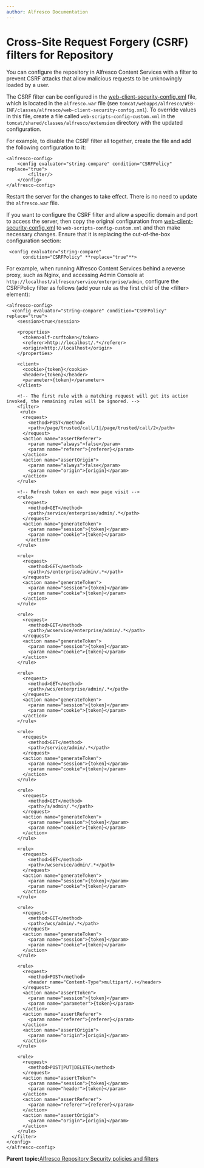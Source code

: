 ```yaml
---
author: Alfresco Documentation
---
```


# Cross-Site Request Forgery \(CSRF\) filters for Repository

You can configure the repository in Alfresco Content Services with a filter to prevent CSRF attacks that allow malicious requests to be unknowingly loaded by a user.

The CSRF filter can be configured in the [web-client-security-config.xml](https://github.com/Alfresco/acs-packaging/blob/master/war/src/main/resources/alfresco/web-client-security-config.xml#L61) file, which is located in the `alfresco.war` file \(see `tomcat/webapps/alfresco/WEB-INF/classes/alfresco/web-client-security-config.xml`\). To override values in this file, create a file called `web-scripts-config-custom.xml` in the `tomcat/shared/classes/alfresco/extension` directory with the updated configuration.

For example, to disable the CSRF filter all together, create the file and add the following configuration to it:

```
<alfresco-config>
    <config evaluator="string-compare" condition="CSRFPolicy" replace="true">
        <filter/>
    </config>
</alfresco-config>
```

Restart the server for the changes to take effect. There is no need to update the `alfresco.war` file.

If you want to configure the CSRF filter and allow a specific domain and port to access the server, then copy the original configuration from [web-client-security-config.xml](https://github.com/Alfresco/acs-packaging/blob/master/war/src/main/resources/alfresco/web-client-security-config.xml#L61) to `web-scripts-config-custom.xml` and then make necessary changes. Ensure that it is replacing the out-of-the-box configuration section:

```
 <config evaluator="string-compare"
      condition="CSRFPolicy" **replace="true"**> 
```

For example, when running Alfresco Content Services behind a reverse proxy, such as Nginx, and accessing Admin Console at `http://localhost/alfresco/service/enterprise/admin`, configure the CSRFPolicy filter as follows \(add your rule as the first child of the <filter\>  element\):

```
<alfresco-config>
  <config evaluator="string-compare" condition="CSRFPolicy" replace="true">
    <session>true</session>

    <properties>
      <token>alf-csrftoken</token>
      <referer>http://localhost/.*</referer>
      <origin>http://localhost</origin>
    </properties>

    <client>
      <cookie>{token}</cookie>
      <header>{token}</header>
      <parameter>{token}</parameter>
    </client>

    <!-- The first rule with a matching request will get its action invoked, the remaining rules will be ignored. -->        
    <filter>
     <rule>
      <request>
        <method>POST</method>
        <path>/page/trusted/call/1|/page/trusted/call/2</path>
      </request>
      <action name="assertReferer">
        <param name="always">false</param>
        <param name="referer">{referer}</param>
      </action>
      <action name="assertOrigin">
        <param name="always">false</param>
        <param name="origin">{origin}</param>
      </action>
    </rule>

    <!-- Refresh token on each new page visit -->
    <rule>
      <request>
        <method>GET</method>
        <path>/service/enterprise/admin/.*</path>
      </request>
      <action name="generateToken">
        <param name="session">{token}</param>
        <param name="cookie">{token}</param>
       </action>
    </rule>

    <rule>
      <request>
        <method>GET</method>
        <path>/s/enterprise/admin/.*</path>
      </request>
      <action name="generateToken">
        <param name="session">{token}</param>
        <param name="cookie">{token}</param>
      </action>
    </rule>

    <rule>
      <request>
        <method>GET</method>
        <path>/wcservice/enterprise/admin/.*</path>
      </request>
      <action name="generateToken">
        <param name="session">{token}</param>
        <param name="cookie">{token}</param>
      </action>
    </rule>

    <rule>
      <request>
        <method>GET</method>
        <path>/wcs/enterprise/admin/.*</path>
      </request>
      <action name="generateToken">
        <param name="session">{token}</param>
        <param name="cookie">{token}</param>
      </action>
    </rule>

    <rule>
      <request>
        <method>GET</method>
        <path>/service/admin/.*</path>
      </request>
      <action name="generateToken">
        <param name="session">{token}</param>
        <param name="cookie">{token}</param>
      </action>
    </rule>
  
    <rule>
      <request>
        <method>GET</method>
        <path>/s/admin/.*</path>
      </request>
      <action name="generateToken">
        <param name="session">{token}</param>
        <param name="cookie">{token}</param>
      </action>
    </rule>

    <rule>
      <request>
        <method>GET</method>
        <path>/wcservice/admin/.*</path>
      </request>
      <action name="generateToken">
        <param name="session">{token}</param>
        <param name="cookie">{token}</param>
      </action>
    </rule>

    <rule>
      <request>
        <method>GET</method>
        <path>/wcs/admin/.*</path>
      </request>
      <action name="generateToken">
        <param name="session">{token}</param>
        <param name="cookie">{token}</param>
      </action>
    </rule>

    <rule>
      <request>
        <method>POST</method>
        <header name="Content-Type">multipart/.+</header>
      </request>
      <action name="assertToken">
        <param name="session">{token}</param>
        <param name="parameter">{token}</param>
      </action>
      <action name="assertReferer">
        <param name="referer">{referer}</param>
      </action>
      <action name="assertOrigin">
        <param name="origin">{origin}</param>
      </action>
    </rule>

    <rule>
      <request>
        <method>POST|PUT|DELETE</method>
      </request>
      <action name="assertToken">
        <param name="session">{token}</param>
        <param name="header">{token}</param>
      </action>
      <action name="assertReferer">
        <param name="referer">{referer}</param>
      </action>
      <action name="assertOrigin">
        <param name="origin">{origin}</param>
      </action>
    </rule>
  </filter>
</config>
</alfresco-config>
```

**Parent topic:**[Alfresco Repository Security policies and filters](../concepts/repository-security-policies-filters.md)

